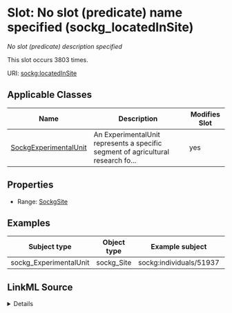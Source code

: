 

# Slot: No slot (predicate) name specified (sockg_locatedInSite)


_No slot (predicate) description specified_






This slot occurs 3803 times.


URI: [sockg:locatedInSite](https://idir.uta.edu/sockg-ontology/docs/locatedInSite)



<!-- no inheritance hierarchy -->





## Applicable Classes

| Name | Description | Modifies Slot |
| --- | --- | --- |
| [SockgExperimentalUnit](../classes/SockgExperimentalUnit.md) | An ExperimentalUnit represents a specific segment of agricultural research fo... |  yes  |







## Properties

* Range: [SockgSite](../classes/SockgSite.md)






## Examples

| Subject type | Object type | Example subject | Example object | Occurrences |
| --- | --- | --- | --- | --- |
| sockg_ExperimentalUnit | sockg_Site | sockg:individuals/51937 | sockg:individuals/231073 | 3803 |




## LinkML Source

<details>

```yaml
name: sockg_locatedInSite
annotations:
  count:
    tag: count
    value: 3803
description: No slot (predicate) description specified
title: No slot (predicate) name specified
examples:
- object:
    example_object: sockg:individuals/231073
    example_object_type: sockg_Site
    example_predicate: sockg:locatedInSite
    example_subject: sockg:individuals/51937
    example_subject_type: sockg_ExperimentalUnit
from_schema: soc-kg
rank: 1000
domain: sockg_ExperimentalUnit
slot_uri: sockg:locatedInSite
alias: sockg_locatedInSite
domain_of:
- sockg_ExperimentalUnit
range: sockg_Site

```
</details>